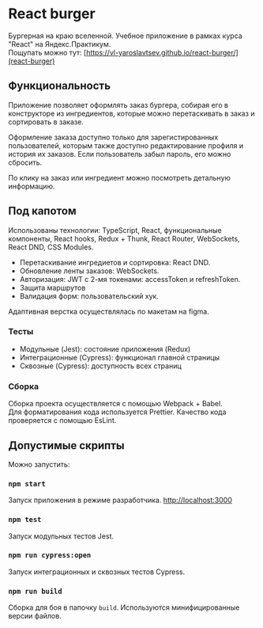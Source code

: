 # React burger

Бургерная на краю вселенной. Учебное приложение в рамках курса "React" на Яндекс.Практикум.  
Пощупать можно тут: [https://vl-yaroslavtsev.github.io/react-burger/](react-burger)


## Функциональность

Приложение позволяет оформлять заказ бургера, собирая его в конструкторе из ингредиентов, которые можно перетаскивать в заказ и сортировать в заказе.

Оформление заказа доступно только для зарегистированных пользователей, которым также доступно редактирование профиля и история их заказов. Если пользователь забыл пароль, его можно сбросить.

По клику на заказ или ингредиент можно посмотреть детальную информацию.  


## Под капотом

Использованы технологии: TypeScript, React, функциональные компоненты, React hooks, Redux + Thunk, React Router, WebSockets, React DND, CSS Modules.  

+ Перетаскивание ингредиетов и сортировка: React DND.  
+ Обновление ленты заказов: WebSockets.  
+ Авторизация: JWT с 2-мя токенами: accessToken и refreshToken. 
+ Защита маршрутов 
+ Валидация форм: пользовательский хук.  

Адаптивная верстка осуществлялась по макетам на figma.  

### Тесты
+ Модульные (Jest): состояние приложения (Redux)  
+ Интеграционные (Cypress): функционал главной страницы  
+ Сквозные (Cypress): доступность всех страниц

### Сборка
Сборка проекта осуществляется с помощью Webpack + Babel.  
Для форматирования кода используется Prettier. Качество кода проверяется с помощью EsLint.  
  

## Допустимые скрипты

Можно запустить:

### `npm start`

Запуск приложения в режиме разработчика.
[http://localhost:3000](http://localhost:3000)

### `npm test`

Запуск модульных тестов Jest.

### `npm run cypress:open`

Запуск интеграционных и сквозных тестов Cypress.

### `npm run build`

Сборка для боя в папочку `build`.
Используются минифицированные версии файлов.
